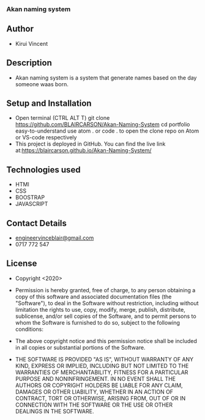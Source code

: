 ### Akan naming system

## Author

- Kirui Vincent

## Description

- Akan naming system is a system that generate names based on the day someone waas born.

## Setup and Installation 

- Open terminal (CTRL ALT T) git clone https://github.com/BLAIRCARSON/Akan-Naming-System cd portfolio easy-to-understand use atom . or code . to open the clone repo on Atom or VS-code respectively
- This project is deployed in GitHub. You can find the live link at:https://blaircarson.github.io/Akan-Naming-System/

## Technologies used

- HTMl
- CSS
- BOOSTRAP
- JAVASCRIPT

## Contact Details

- engineervinceblair@gmail.com
- 0717 772 547

## License

- Copyright <2020> <Kirui Cheruiyot Vincent>

- Permission is hereby granted, free of charge, to any person obtaining a copy of this software and associated documentation files (the "Software"), to deal in the Software without restriction, including without limitation the rights to use, copy, modify, merge, publish, distribute, sublicense, and/or sell copies of the Software, and to permit persons to whom the Software is furnished to do so, subject to the following conditions:

- The above copyright notice and this permission notice shall be included in all copies or substantial portions of the Software.

- THE SOFTWARE IS PROVIDED "AS IS", WITHOUT WARRANTY OF ANY KIND, EXPRESS OR IMPLIED, INCLUDING BUT NOT LIMITED TO THE WARRANTIES OF MERCHANTABILITY, FITNESS FOR A PARTICULAR PURPOSE AND NONINFRINGEMENT. IN NO EVENT SHALL THE AUTHORS OR COPYRIGHT HOLDERS BE LIABLE FOR ANY CLAIM, DAMAGES OR OTHER LIABILITY, WHETHER IN AN ACTION OF CONTRACT, TORT OR OTHERWISE, ARISING FROM, OUT OF OR IN CONNECTION WITH THE SOFTWARE OR THE USE OR OTHER DEALINGS IN THE SOFTWARE.